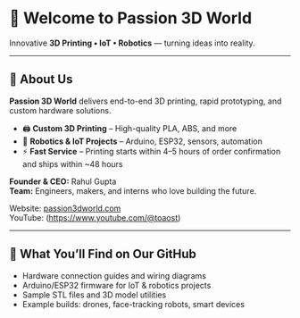 # 👋 Welcome to Passion 3D World

Innovative **3D Printing • IoT • Robotics** — turning ideas into reality.

---

## 🏢 About Us
**Passion 3D World** delivers end-to-end 3D printing, rapid prototyping, and custom hardware solutions.

- 🖨️ **Custom 3D Printing** – High-quality PLA, ABS, and more  
- 🤖 **Robotics & IoT Projects** – Arduino, ESP32, sensors, automation  
- ⚡ **Fast Service** – Printing starts within 4–5 hours of order confirmation and ships within ~48 hours  

**Founder & CEO:** Rahul Gupta  
**Team:** Engineers, makers, and interns who love building the future.

Website: [passion3dworld.com](https://www.passion3dworld.com/)  
YouTube: (https://www.youtube.com/@toaost)

---

## 🔧 What You’ll Find on Our GitHub
- Hardware connection guides and wiring diagrams  
- Arduino/ESP32 firmware for IoT & robotics projects  
- Sample STL files and 3D model utilities  
- Example builds: drones, face-tracking robots, smart devices
